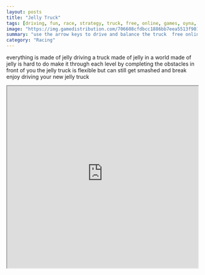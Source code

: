 ```yaml
---
layout: posts
title: "Jelly Truck"
tags: [driving, fun, race, strategy, truck, free, online, games, oyna, game, free, games, play, play, games]
image: "https://img.gamedistribution.com/706608cfdbcc1886bb7eea5513f90133.jpg"
summary: "use the arrow keys to drive and balance the truck  free online games oyna game free games play play games"
category: "Racing"
---
```


everything is made of jelly driving a truck made of jelly in a world made of jelly is hard to do make it through each level by completing the obstacles in front of you the jelly truck is flexible but can still get smashed and break enjoy driving your new jelly truck

<iframe width="100%" height="480px;" src="https://flash.gamedistribution.com?game=706608cfdbcc1886bb7eea5513f90133"></iframe>
